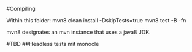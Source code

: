 #Compiling

Within this folder:
mvn8 clean install -DskipTests=true
mvn8 test -B -fn

mvn8 designates an mvn instance that uses a java8 JDK. 

#TBD
##Headless tests mit monocle
